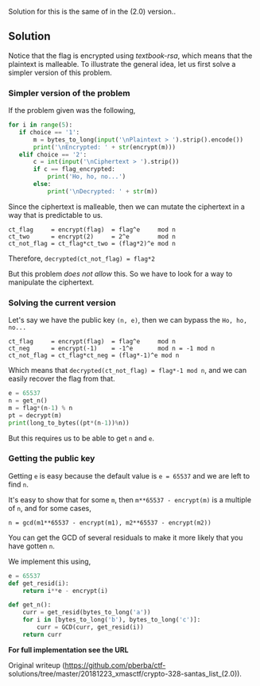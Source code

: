 Solution for this is the same of in the (2.0) version..

## Solution

Notice that the flag is encrypted using _textbook-rsa_, which means that the
plaintext is malleable. To illustrate the general idea, let us first solve a
simpler version of this problem.

### Simpler version of the problem

If the problem given was the following,

```python  
for i in range(5):  
   if choice == '1':  
       m = bytes_to_long(input('\nPlaintext > ').strip().encode())  
       print('\nEncrypted: ' + str(encrypt(m)))  
   elif choice == '2':  
       c = int(input('\nCiphertext > ').strip())  
       if c == flag_encrypted:  
           print('Ho, ho, no...')  
       else:  
           print('\nDecrypted: ' + str(m))  
```

Since the ciphertext is malleable, then we can mutate the ciphertext in a way
that is predictable to us.

```  
ct_flag     = encrypt(flag)  = flag^e     mod n  
ct_two      = encrypt(2)     = 2^e        mod n  
ct_not_flag = ct_flag*ct_two = (flag*2)^e mod n  
```

Therefore, `decrypted(ct_not_flag) = flag*2`

But this problem _does not allow_ this. So we have to look for a way to
manipulate the ciphertext.

### Solving the current version

Let's say we have the public key `(n, e)`, then we can bypass the `Ho, ho,
no...`

```  
ct_flag     = encrypt(flag)  = flag^e     mod n  
ct_neg      = encrypt(-1)    = -1^e       mod n = -1 mod n  
ct_not_flag = ct_flag*ct_neg = (flag*-1)^e mod n  
```

Which means that `decrypted(ct_not_flag) = flag*-1 mod n`, and we can easily
recover the flag from that.

```python  
e = 65537  
n = get_n()  
m = flag*(n-1) % n  
pt = decrypt(m)  
print(long_to_bytes((pt*(n-1))%n))  
```

But this requires us to be able to get `n` and `e`.

### Getting the public key

Getting `e` is easy because the default value is `e = 65537` and we are left
to find `n`.

It's easy to show that for some `m`, then `m**65537 - encrypt(m)` is a
multiple of `n`, and for some cases,  
```  
n = gcd(m1**65537 - encrypt(m1), m2**65537 - encrypt(m2))  
```

You can get the GCD of several residuals to make it more likely that you have
gotten `n`.

We implement this using,  

```python  
e = 65537  
def get_resid(i):  
	return i**e - encrypt(i)

def get_n():  
	curr = get_resid(bytes_to_long('a'))  
	for i in [bytes_to_long('b'), bytes_to_long('c')]:  
		curr = GCD(curr, get_resid(i))  
	return curr  
```

__For full implementation see the URL__

Original writeup (https://github.com/pberba/ctf-
solutions/tree/master/20181223_xmasctf/crypto-328-santas_list_(2.0)).